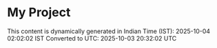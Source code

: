 # My Project

This content is dynamically generated in Indian Time (IST): 2025-10-04 02:02:02 IST
Converted to UTC: 2025-10-03 20:32:02 UTC
